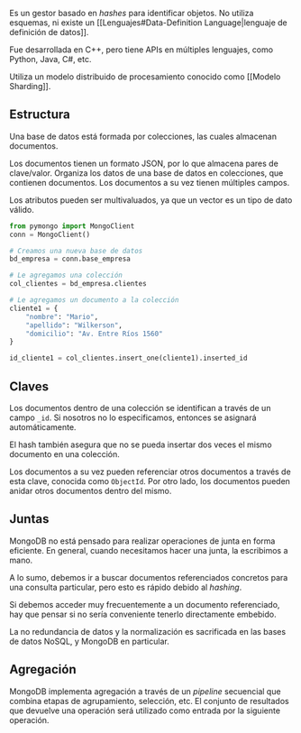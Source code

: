 Es un gestor basado en *hashes* para identificar objetos. No utiliza esquemas, ni existe un [[Lenguajes#Data-Definition Language|lenguaje de definición de datos]].

Fue desarrollada en C++, pero tiene APIs en múltiples lenguajes, como Python, Java, C#, etc.

Utiliza un modelo distribuido de procesamiento conocido como [[Modelo Sharding]].

## Estructura

Una base de datos está formada por colecciones, las cuales almacenan documentos.

Los documentos tienen un formato JSON, por lo que almacena pares de clave/valor. Organiza los datos de una base de datos en colecciones, que contienen documentos. Los documentos a su vez tienen múltiples campos.

Los atributos pueden ser multivaluados, ya que un vector es un tipo de dato válido.

```Python
from pymongo import MongoClient
conn = MongoClient()

# Creamos una nueva base de datos
bd_empresa = conn.base_empresa

# Le agregamos una colección
col_clientes = bd_empresa.clientes

# Le agregamos un documento a la colección
cliente1 = {
	"nombre": "Mario",
	"apellido": "Wilkerson",
	"domicilio": "Av. Entre Ríos 1560"
}

id_cliente1 = col_clientes.insert_one(cliente1).inserted_id
```

## Claves

Los documentos dentro de una colección se identifican a través de un campo `_id`. Si nosotros no lo especificamos, entonces se asignará automáticamente.

El hash también asegura que no se pueda insertar dos veces el mismo documento en una colección.

Los documentos a su vez pueden referenciar otros documentos a través de esta clave, conocida como `ObjectId`. Por otro lado, los documentos pueden anidar otros documentos dentro del mismo.

## Juntas

MongoDB no está pensado para realizar operaciones de junta en forma eficiente. En general, cuando necesitamos hacer una junta, la escribimos a mano.

A lo sumo, debemos ir a buscar documentos referenciados concretos para una consulta particular, pero esto es rápido debido al *hashing*.

Si debemos acceder muy frecuentemente a un documento referenciado, hay que pensar si no sería conveniente tenerlo directamente embebido.

La no redundancia de datos y la normalización es sacrificada en las bases de datos NoSQL, y MongoDB en particular.

## Agregación

MongoDB implementa agregación a través de un *pipeline* secuencial que combina etapas de agrupamiento, selección, etc. El conjunto de resultados que devuelve una operación será utilizado como entrada por la siguiente operación.
